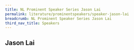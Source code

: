 ```yaml
---
title: NL Prominent Speaker Series Jason Lai
permalink: literature/prominentspeakers/speaker-jason-lai
breadcrumb: NL Prominent Speaker Series Jason Lai
third_nav_title: Speakers
---
```


## **Jason Lai**